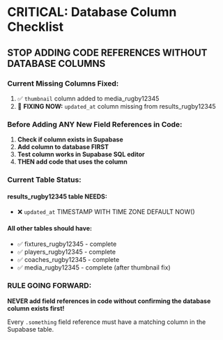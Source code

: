 # CRITICAL: Database Column Checklist

## STOP ADDING CODE REFERENCES WITHOUT DATABASE COLUMNS

### Current Missing Columns Fixed:
1. ✅ `thumbnail` column added to media_rugby12345 
2. 🔧 **FIXING NOW:** `updated_at` column missing from results_rugby12345

### Before Adding ANY New Field References in Code:

1. **Check if column exists in Supabase**
2. **Add column to database FIRST** 
3. **Test column works in Supabase SQL editor**
4. **THEN add code that uses the column**

### Current Table Status:

#### results_rugby12345 table NEEDS:
- ❌ `updated_at` TIMESTAMP WITH TIME ZONE DEFAULT NOW()

#### All other tables should have:
- ✅ fixtures_rugby12345 - complete
- ✅ players_rugby12345 - complete  
- ✅ coaches_rugby12345 - complete
- ✅ media_rugby12345 - complete (after thumbnail fix)

### RULE GOING FORWARD:
**NEVER add field references in code without confirming the database column exists first!**

Every `.something` field reference must have a matching column in the Supabase table.